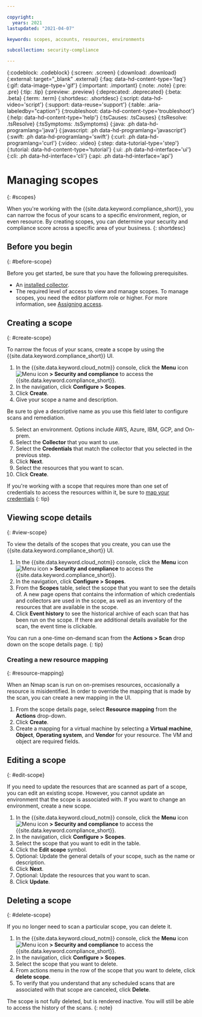 ```yaml
---

copyright:
  years: 2021
lastupdated: "2021-04-07"

keywords: scopes, accounts, resources, environments

subcollection: security-compliance

---
```


{:codeblock: .codeblock}
{:screen: .screen}
{:download: .download}
{:external: target="_blank" .external}
{:faq: data-hd-content-type='faq'}
{:gif: data-image-type='gif'}
{:important: .important}
{:note: .note}
{:pre: .pre}
{:tip: .tip}
{:preview: .preview}
{:deprecated: .deprecated}
{:beta: .beta}
{:term: .term}
{:shortdesc: .shortdesc}
{:script: data-hd-video='script'}
{:support: data-reuse='support'}
{:table: .aria-labeledby="caption"}
{:troubleshoot: data-hd-content-type='troubleshoot'}
{:help: data-hd-content-type='help'}
{:tsCauses: .tsCauses}
{:tsResolve: .tsResolve}
{:tsSymptoms: .tsSymptoms}
{:java: .ph data-hd-programlang='java'}
{:javascript: .ph data-hd-programlang='javascript'}
{:swift: .ph data-hd-programlang='swift'}
{:curl: .ph data-hd-programlang='curl'}
{:video: .video}
{:step: data-tutorial-type='step'}
{:tutorial: data-hd-content-type='tutorial'}
{:ui: .ph data-hd-interface='ui'}
{:cli: .ph data-hd-interface='cli'}
{:api: .ph data-hd-interface='api'}


# Managing scopes
{: #scopes}

When you're working with the {{site.data.keyword.compliance_short}}, you can narrow the focus of your scans to a specific environment, region, or even resource. By creating scopes, you can determine your security and compliance score across a specific area of your business. 
{: shortdesc}


## Before you begin
{: #before-scope}

Before you get started, be sure that you have the following prerequisites.

- An [installed collector](/docs/security-compliance?topic=security-compliance-collector).
- The required level of access to view and manage scopes. To manage scopes, you need the editor platform role or higher. For more information, see [Assigning access](/docs/security-compliance?topic=security-compliance-access-management).




## Creating a scope
{: #create-scope}

To narrow the focus of your scans, create a scope by using the {{site.data.keyword.compliance_short}} UI.

1. In the {{site.data.keyword.cloud_notm}} console, click the **Menu** icon ![Menu icon](../icons/icon_hamburger.svg) **> Security and compliance** to access the {{site.data.keyword.compliance_short}}.
2. In the navigation, click **Configure > Scopes**.
3. Click **Create**.
4. Give your scope a name and description.

  Be sure to give a descriptive name as you use this field later to configure scans and remediation.

5. Select an environment. Options include AWS, Azure, IBM, GCP, and On-prem.
6. Select the **Collector** that you want to use.
7. Select the **Credentials** that match the collector that you selected in the previous step.
8. Click **Next**.
9. Select the resources that you want to scan.
10. Click **Create**.


If you're working with a scope that requires more than one set of credentials to access the resources within it, be sure to [map your credentials](/docs/security-compliance?topic=security-compliance-credentials)
{: tip}



## Viewing scope details
{: #view-scope}

To view the details of the scopes that you create, you can use the {{site.data.keyword.compliance_short}} UI.

1. In the {{site.data.keyword.cloud_notm}} console, click the **Menu** icon ![Menu icon](../icons/icon_hamburger.svg) **> Security and compliance** to access the {{site.data.keyword.compliance_short}}.
2. In the navigation, click **Configure > Scopes**.
3. From the **Scopes** table, select the scope that you want to see the details of. A new page opens that contains the information of which credentials and collectors are used in the scope, as well as an inventory of the resources that are available in the scope.
4. Click **Event history** to see the historical archive of each scan that has been run on the scope. If there are additional details available for the scan, the event time is clickable.

You can run a one-time on-demand scan from the **Actions > Scan** drop down on the scope details page.
{: tip}


### Creating a new resource mapping
{: #resource-mapping}

When an Nmap scan is run on on-premises resources, occasionally a resource is misidentified. In order to override the mapping that is made by the scan, you can create a new mapping in the UI. 

1. From the scope details page, select **Resource mapping** from the **Actions** drop-down.
2. Click **Create**.
3. Create a mapping for a virtual machine by selecting a **Virtual machine**, **Object**, **Operating system**, and **Vendor** for your resource. The VM and object are required fields.





## Editing a scope
{: #edit-scope}

If you need to update the resources that are scanned as part of a scope, you can edit an existing scope. However, you cannot update an environment that the scope is associated with. If you want to change an environment, create a new scope.


1. In the {{site.data.keyword.cloud_notm}} console, click the **Menu** icon ![Menu icon](../icons/icon_hamburger.svg) **> Security and compliance** to access the {{site.data.keyword.compliance_short}}.
2. In the navigation, click **Configure > Scopes**.
3. Select the scope that you want to edit in the table.
4. Click the **Edit scope** symbol.
5. Optional: Update the general details of your scope, such as the name or description. 
6. Click **Next**.
7. Optional: Update the resources that you want to scan.
8. Click **Update**.



## Deleting a scope
{: #delete-scope}

If you no longer need to scan a particular scope, you can delete it.

1. In the {{site.data.keyword.cloud_notm}} console, click the **Menu** icon ![Menu icon](../icons/icon_hamburger.svg) **> Security and compliance** to access the {{site.data.keyword.compliance_short}}.
2. In the navigation, click **Configure > Scopes**.
3. Select the scope that you want to delete.
4. From actions menu in the row of the scope that you want to delete, click **delete scope**.
5. To verify that you understand that any scheduled scans that are associated with that scope are canceled, click **Delete**.

The scope is not fully deleted, but is rendered inactive. You will still be able to access the history of the scans.
{: note}
